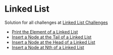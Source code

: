 # Linked List

Solution for all challenges at [Linked List Challenges](https://www.hackerrank.com/domains/data-structures/linked-lists)

* [Print the Element of a Linked List](https://www.hackerrank.com/challenges/print-the-elements-of-a-linked-list)
* [Insert a Node at the Tail of a Linked List](https://www.hackerrank.com/challenges/insert-a-node-at-the-tail-of-a-linked-list)
* [Insert a Node at the Head of a Linked List](https://www.hackerrank.com/challenges/insert-a-node-at-the-head-of-a-linked-list/problem)
* [Insert a Node at Nth of a Linked
    List](https://www.hackerrank.com/challenges/insert-a-node-at-a-specific-position-in-a-linked-list/problem)

